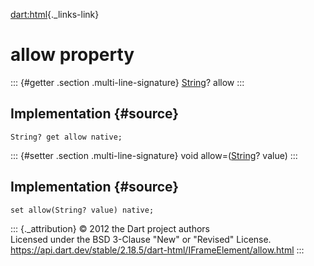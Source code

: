 [dart:html](../../dart-html/dart-html-library){._links-link}

allow property
==============

::: {#getter .section .multi-line-signature}
[String](../../dart-core/string-class)? allow
:::

Implementation {#source}
--------------

``` {.language-dart data-language="dart"}
String? get allow native;
```

::: {#setter .section .multi-line-signature}
void allow=([String](../../dart-core/string-class)? value)
:::

Implementation {#source}
--------------

``` {.language-dart data-language="dart"}
set allow(String? value) native;
```

::: {._attribution}
© 2012 the Dart project authors\
Licensed under the BSD 3-Clause \"New\" or \"Revised\" License.\
<https://api.dart.dev/stable/2.18.5/dart-html/IFrameElement/allow.html>
:::
